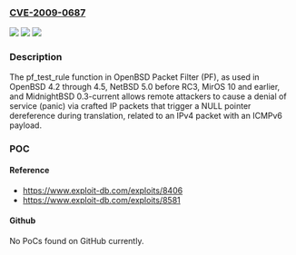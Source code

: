 ### [CVE-2009-0687](https://cve.mitre.org/cgi-bin/cvename.cgi?name=CVE-2009-0687)
![](https://img.shields.io/static/v1?label=Product&message=n%2Fa&color=blue)
![](https://img.shields.io/static/v1?label=Version&message=n%2Fa&color=blue)
![](https://img.shields.io/static/v1?label=Vulnerability&message=n%2Fa&color=brighgreen)

### Description

The pf_test_rule function in OpenBSD Packet Filter (PF), as used in OpenBSD 4.2 through 4.5, NetBSD 5.0 before RC3, MirOS 10 and earlier, and MidnightBSD 0.3-current allows remote attackers to cause a denial of service (panic) via crafted IP packets that trigger a NULL pointer dereference during translation, related to an IPv4 packet with an ICMPv6 payload.

### POC

#### Reference
- https://www.exploit-db.com/exploits/8406
- https://www.exploit-db.com/exploits/8581

#### Github
No PoCs found on GitHub currently.

